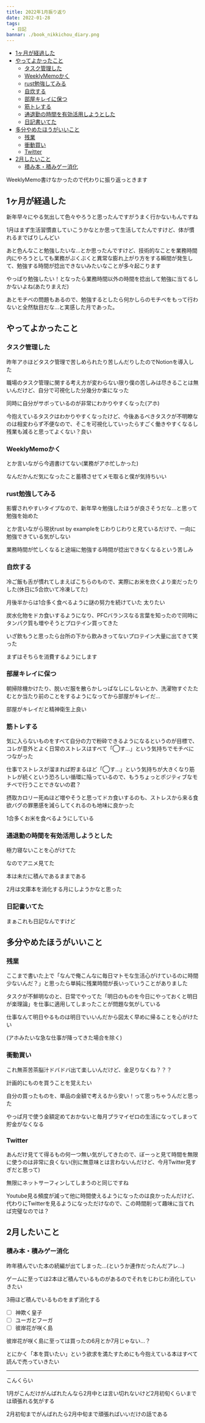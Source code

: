 ```yaml
---
title: 2022年1月振り返り
date: 2022-01-28
tags:
  - 日記
bannar: ./book_nikkichou_diary.png
---
```


- [1ヶ月が経過した](#1ヶ月が経過した)
- [やってよかったこと](#やってよかったこと)
  - [タスク管理した](#タスク管理した)
  - [WeeklyMemoかく](#weeklymemoかく)
  - [rust勉強してみる](#rust勉強してみる)
  - [自炊する](#自炊する)
  - [部屋キレイに保つ](#部屋キレイに保つ)
  - [筋トレする](#筋トレする)
  - [通退勤の時間を有効活用しようとした](#通退勤の時間を有効活用しようとした)
  - [日記書いてた](#日記書いてた)
- [多分やめたほうがいいこと](#多分やめたほうがいいこと)
  - [残業](#残業)
  - [衝動買い](#衝動買い)
  - [Twitter](#twitter)
- [2月したいこと](#2月したいこと)
  - [積み本・積みゲー消化](#積み本積みゲー消化)

WeeklyMemo書けなかったので代わりに振り返っときます

## 1ヶ月が経過した

新年早々にやる気出して色々やろうと思ったんですがうまく行かないもんですね

1月はまず生活習慣直していこうかなとか思って生活してたんですけど、体が慣れるまでばりしんどい

あと色んなこと勉強したいな…とか思ったんですけど、技術的なことを業務時間内にやろうとしても業務がぶくぶくと異常な膨れ上がり方をする瞬間が発生して、勉強する時間が捻出できないみたいなことが多々起こります

やっぱり勉強したい！となったら業務時間以外の時間を捻出して勉強に当てるしかないよね(あたりまえだ)

あとモチベの問題もあるので、勉強するとしたら何かしらのモチベをもって行わないと全然駄目だな…と実感した月であった。

## やってよかったこと

### タスク管理した

昨年アホほどタスク管理で苦しめられたり苦しんだりしたのでNotionを導入した

職場のタスク管理に関する考え方が変わらない限り僕の苦しみは尽きることは無いんだけど、自分で可視化した分幾分か楽になった

同時に自分がサボっているのが非常にわかりやすくなった(アホ)

今抱えているタスクはわかりやすくなったけど、今後あるべきタスクが不明瞭なのは相変わらず不便なので、そこを可視化していったらすごく働きやすくなるし残業も減ると思ってよくない？良い

### WeeklyMemoかく

とか言いながら今週書けてない(業務がアホ忙しかった)

なんだかんだ気になったこと蓄積させてメモ取ると僕が気持ちいい

### rust勉強してみる

影響されやすいタイプなので、新年早々勉強したほうが良さそうだな…と思って勉強を始めた

とか言いながら現状rust by exampleをじわりじわりと見ているだけで、一向に勉強できている気がしない

業務時間が忙しくなると途端に勉強する時間が捻出できなくなるという苦しみ

### 自炊する

冷ご飯も舌が慣れてしまえばこちらのもので、実際にお米を炊くより楽だったりした(休日に5合炊いて冷凍してた)

月後半からは1合多く食べるように謎の努力を続けていた 太りたい

炭水化物をドカ食いするようになり、PFCバランスなる言葉を知ったので同時にタンパク質も増やそうとプロテイン買ってきた

いざ飲もうと思ったら台所の下から飲みきってないプロテイン大量に出てきて笑った

まずはそちらを消費するようにします

### 部屋キレイに保つ

朝掃除機かけたり、脱いだ服を散らかしっぱなしにしないとか、洗濯物すぐたたむとか当たり前のことをするようになってから部屋がキレイだ…

部屋がキレイだと精神衛生上良い

### 筋トレする

気に入らないものをすべて自分の力で粉砕できるようになるというのが目標で、コレが意外とよく日常のストレスはすべて「◯す…」という気持ちでモチベにつながった

仕事でストレスが溜まれば貯まるほど「◯す…」という気持ちが大きくなり筋トレが続くという恐ろしい循環に陥っているので、もうちょっとポジティブなモチベで行うことできないの君？

摂取カロリー死ぬほど増やそうと思ってドカ食いするのも、ストレスから来る食欲バグの罪悪感を減らしてくれるのも地味に良かった

1合多くお米を食べるようにしている

### 通退勤の時間を有効活用しようとした

極力寝ないことを心がけてた

なのでアニメ見てた

本は未だに積んであるままである

2月は文庫本を消化する月にしようかなと思った

### 日記書いてた

まぁこれも日記なんですけど

## 多分やめたほうがいいこと

### 残業

ここまで書いた上で「なんで俺こんなに毎日マトモな生活心がけているのに時間少ないんだ？」と思ったら単純に残業時間が長いっていうことがありました

タスクが不鮮明なのと、日常でやってた「明日のものを今日にやっておくと明日が楽理論」を仕事に適用してしまったことが問題な気がしている

仕事なんて明日やるものは明日でいいんだから図太く早めに帰ることを心がけたい

(アホみたいな急な仕事が降ってきた場合を除く)

### 衝動買い

これ無茶苦茶脳汁ドバドバ出て楽しいんだけど、金足りなくね？？？

計画的にものを買うことを覚えたい

自分の買ったものを、単品の金額で考えるから安い！って思っちゃうんだと思った

やっぱ月で使う金額定めておかないと毎月プラマイゼロの生活になってしまって貯金がなくなる

### Twitter

あんだけ見てて得るもの何一つ無い気がしてきたので、ぼーっと見て時間を無限に使うのは非常に良くない(別に無意味とは言わないんだけど、今月Twitter見すぎだと思って)

無限にネットサーフィンしてしまうのと同じですね

Youtube見る頻度が減って他に時間使えるようになったのは良かったんだけど、代わりにTwitterを見るようになっただけなので、この時間削って趣味に当てれば完璧なのでは？

## 2月したいこと

### 積み本・積みゲー消化

昨年積んでいた本の続編が出てしまった…(というか連作だったんだアレ…)

ゲームに至っては2本ほど積んでいるものがあるのでそれをじわじわ消化していきたい

3冊ほど積んでいるものをまず消化する

- [ ] 神欺く皇子
- [ ] ユーガとフーガ
- [ ] 彼岸花が咲く島

彼岸花が咲く島に至っては買ったの6月とか7月じゃない…？

とにかく「本を買いたい」という欲求を満たすためにも今抱えている本はすべて読んで売っていきたい

---

こんくらい

1月がこんだけがんばれたんなら2月中とは言い切れないけど2月初旬くらいまでは頑張れる気がする

2月初旬までがんばれたら2月中旬まで頑張ればいいだけの話である
